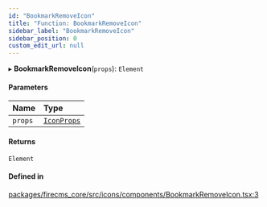 ```yaml
---
id: "BookmarkRemoveIcon"
title: "Function: BookmarkRemoveIcon"
sidebar_label: "BookmarkRemoveIcon"
sidebar_position: 0
custom_edit_url: null
---
```


▸ **BookmarkRemoveIcon**(`props`): `Element`

#### Parameters

| Name | Type |
| :------ | :------ |
| `props` | [`IconProps`](../types/IconProps.md) |

#### Returns

`Element`

#### Defined in

[packages/firecms_core/src/icons/components/BookmarkRemoveIcon.tsx:3](https://github.com/FireCMSco/firecms/blob/d45f3739/packages/firecms_core/src/icons/components/BookmarkRemoveIcon.tsx#L3)
